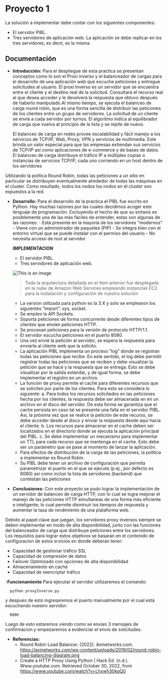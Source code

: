 # Proyecto 1
La solución a implementar debe contar con los siguientes componentes:
- El servidor PIBL.
- Tres servidores de aplicación web. La aplicación se debe replicar en los tres servidores, es decir, es la misma.

## Documentación
  - **Introducción:**
Para el despliegue de esta practica se presentan conceptos como lo son el Proxi inverso y el balanceador de cargas para el desarrollo de una aplicación web que escuche peticiones y entregue solicitudes al usuario. 
El proxi Inverso es un servidor que se encuentra entre el cliente y el destino real de la solicitud. Consultará el recurso real al que desea acceder y le devolverá la respuesta que obtuvo después de haberlo manipulado.Al mismo tiempo, se ejecuta el balanceo de carga round robin, que es una forma sencilla de distribuir las peticiones de los clientes entre un grupo de servidores. La solicitud de un cliente se envía a cada servidor por turnos. El algoritmo indica al equilibrador de carga que vuelva al principio de la lista y se repite de nuevo.

    El balanceo de carga en redes provee escalabilidad y fácil manejo a los servicios de TCP/IP, Web, Proxy, VPN y servicios de multimedia. Este brinda un valor especial para que las empresas extiendan sus servicios de TCP/IP así como aplicaciones de e-commerce y de bases de datos. El balanceo de carga distribuye el tráfico IP a múltiples copias o instancias de servicios TCP/IP, cada uno corriendo en un host dentro de los servidores

Utilizando la política Round Robin, todas las peticiones a un sitio en particular se distribuyen eventualmente alrededor de todas las máquinas en el cluster. Como resultado, todos los nodos los nodos en el cluster son expuestos a la red.

  - **Desarrollo:**
    Para el desarrollo de la practica el PIBL fue escrito en Python. Hay muchas razones por las cuales decidimos acoger este lenguaje de programación. Excluyendo el hecho de que su sintaxis es posiblemente una de las más fáciles de entender, estas son algunas de las razones:
        - Está presente en la mayoría de los servidores "modernos"
        - Viene con un administrador de paquetes (PIP)
        - Se integra bien con el entorno virtual que se puede instalar con el permiso del usuario
        - No necesita acceso de root al servidor

    ***IMPLEMENTACION***
    - El servidor PIBL.
    - Tres servidores de aplicación web. 

    ![This is an image](https://avinetworks.com/wp-content/uploads/2019/02/round-robin-load-balancing-diagram.png)

    > Toda la arquitectura detallada en el ítem anterior fue desplegada en la nube de Amazon Web Services empleando instancias EC2 para la instalación y configuración de nuestra solución

       - La version utilizada para python es la 3.X y solo se emplearon los siguientes “import”: 
           sys, socket.
       - Se empleo la API Sockets.
       - Soporta peticiones de forma concurrente desde diferentes tipos de clientes que envíen peticiones HTTP.
       - Se procesan peticiones para la versión de protocolo HTTP/1.1.
       - El servidor escucha peticiones en el puerto 8080. 
       - Una vez envié la petición al servidor, se espera la respuesta para enviarla al cliente web que la solicito. 
       - La aplicación PIBL implementa un proceso “log” donde se registran todas las peticiones que recibe. En este sentido, el log debe permitir registrar todas las peticiones que se reciben y debe visualizar la petición que se hace y la respuesta que se entrega. Esto se debe visualizar por la salida estándar, y de igual forma, se debe implementar el registro en un archivo.
       - La función de proxy permite el caché para diferentes recursos que se soliciten por parte de los clientes. Para esto se considera lo siguiente:
        a. Para todos los recursos solicitados en las peticiones hecha por los clientes, la respuesta debe ser almacenada en en un archivo en el disco del servidor. De esta forma se garantiza que el cache persista en caso tal se presente una falla en el servidor PIBL. Así, la próxima vez que se realice la petición de este recurso, se debe acceder desde al disco y enviar la respuesta desde aquí hacia el cliente.
        b. Los recursos para almacenar en el cache deben ser localizados en el directorio donde se ejecuta la aplicación principal del PIBL.
        c. Se debe implementar un mecanismo para implementar un TTL para cada recurso que se mantenga en el cache. Esto debe ser un parámetro que se pase al momento de lanzar la aplicación.
       - Para efectos de distribución de la carga de las peticiones, la política a implementar es Round Robin.
       - Su PIBL debe tener un archivo de configuración que permita parametrizar el puerto en el que se ejecuta (p.ej., por defecto es 8080) así como incluir la lista de servidores (backend) que contestan las peticiones
    
  - **Conclusiones:**
Con este proyecto se pudo lograr la implementación de un servidor de balanceo de carga HTTP, con lo cual se logra mejorar el manejo de las peticiones HTTP simultaneas
de una forma más eficiente e inteligente; lo cual permite disminuir los tiempos de respuesta y aumentar la tasa de rendimiento de una plataforma web. 

Debido al papel clave que juegan, los servidores proxy inversos siempre se deben implementar en modo de alta disponibilidad, junto con las funciones del balanceador de carga que distribuye peticiones entre los servidores. Los requisitos para lograr estos objetivos se basaran en el contenido de configuracion de estos srvicios en donde deberan tener: 
  - Capacidad de gestionar tráfico SSL
  - Capacidad de compresión de datos
  - Failover Optimizado con opciones de alta disponibilidad
  - Almacenamiento en caché
  - Capacidad de reencriptar tráfico

  -**Funcionamiento**
  Para ejecutar el servidor utilizaremos el comando:
  
      python proxyInverse.py
     
  y despues de esto ingresaremos el puerto manualmente por el cual está escuchando nuestro servidor:
 
      8080
      
  Luego de esto estaremos viendo como se envian 3 mensajes de confirmacion y empezaremos a evidenciar el envío de solicitudes.

  - **Referencias:**
      - Round Robin Load Balancer. (2022). Avinetworks.com. https://avinetworks.com/wp-content/uploads/2019/02/round-robin-load-balancing-diagram.png
      - Create a HTTP Proxy Using Python | Hack Ed. (n.d.). Www.youtube.com. Retrieved October 30, 2022, from https://www.youtube.com/watch?v=Lhxwh30kqQ0
      

